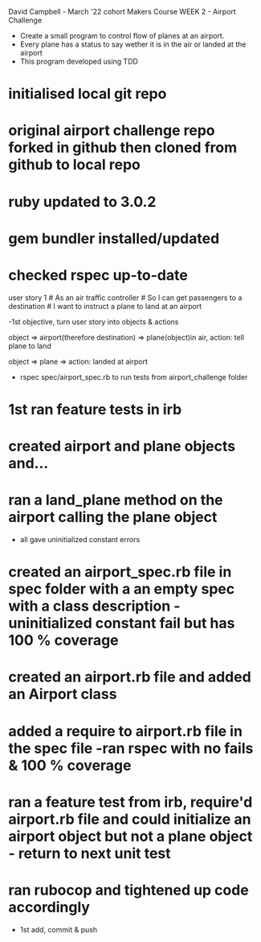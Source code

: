 David Campbell - March '22 cohort
Makers Course WEEK 2 - Airport Challenge

- Create a small program to control flow of planes at an airport.
- Every plane has a status to say wether it is in the air or landed at the airport
- This program developed using TDD

# initialised local git repo
# original airport challenge repo forked in github then cloned from github to local repo

# ruby updated to 3.0.2
# gem bundler installed/updated
# checked rspec up-to-date

user story 1
    # As an air traffic controller 
    # So I can get passengers to a destination 
    # I want to instruct a plane to land at an airport

-1st objective, turn user story into objects & actions

object => airport(therefore destination) => plane(object)in air, action: tell plane to land

object => plane => action: landed at airport

- rspec spec/airport_spec.rb to run tests from airport_challenge folder 

# 1st ran feature tests in irb

# created airport and plane objects and...
# ran a land_plane method on the airport calling the plane object
- all gave uninitialized constant errors

# created an airport_spec.rb file in spec folder with a an empty spec with a class description - uninitialized constant fail but has 100 % coverage

# created an airport.rb file and added an Airport class
# added a require to airport.rb file in the spec file -ran rspec with no fails & 100 % coverage

# ran a feature test from irb, require'd airport.rb file and could initialize an airport object but not a plane object - return to next unit test

# ran rubocop and tightened up code accordingly

- 1st add, commit & push